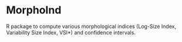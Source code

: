 # MorphoInd
R package to compute various morphological indices (Log-Size Index, Variability Size Index, VSI*) and confidence intervals.

